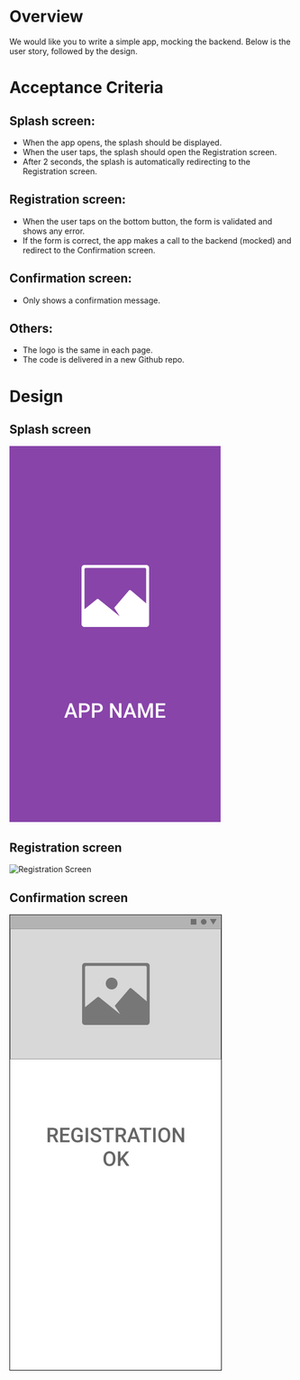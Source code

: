 # Overview
We would like you to write a simple app, mocking the backend. Below is the user story, followed by the design.

# Acceptance Criteria

## Splash screen:
- When the app opens, the splash should be displayed.
- When the user taps, the splash should open the Registration screen.
- After 2 seconds, the splash is automatically redirecting to the Registration screen.

## Registration screen:
- When the user taps on the bottom button, the form is validated and shows any error.
- If the form is correct, the app makes a call to the backend (mocked) and redirect to the Confirmation screen.

## Confirmation screen:
- Only shows a confirmation message.

## Others:
- The logo is the same in each page.
- The code is delivered in a new Github repo.

# Design

## Splash screen

![Splash Screen](./splash.png)

## Registration screen

![Registration Screen](./registration.png)

## Confirmation screen

![Confirmation Screen](./confirmation.png)
